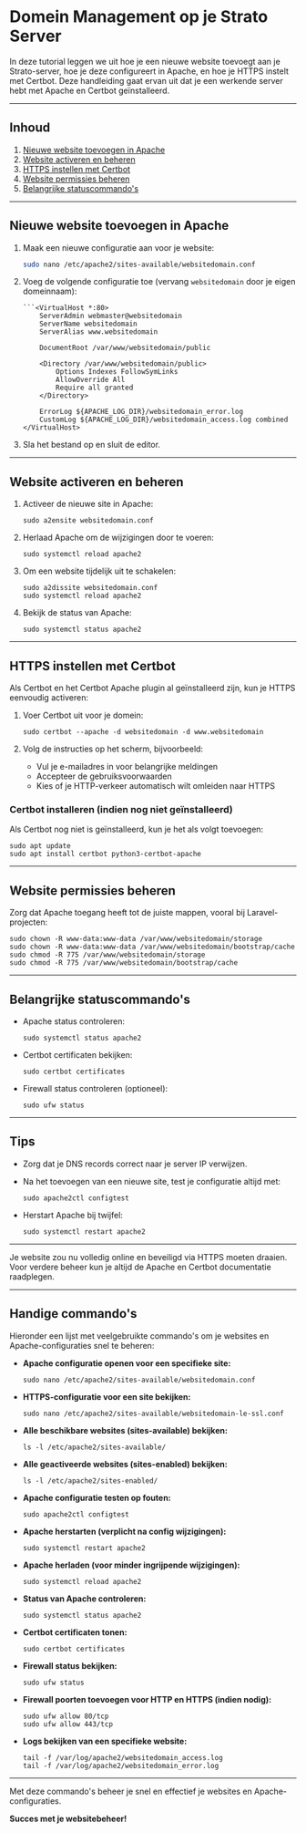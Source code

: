 # Domein Management op je Strato Server

In deze tutorial leggen we uit hoe je een nieuwe website toevoegt aan je Strato-server, hoe je deze configureert in Apache, en hoe je HTTPS instelt met Certbot. Deze handleiding gaat ervan uit dat je een werkende server hebt met Apache en Certbot geïnstalleerd.

---

## Inhoud

1. [Nieuwe website toevoegen in Apache](#nieuwe-website-toevoegen-in-apache)  
2. [Website activeren en beheren](#website-activeren-en-beheren)  
3. [HTTPS instellen met Certbot](#https-instellen-met-certbot)  
4. [Website permissies beheren](#website-permissies-beheren)  
5. [Belangrijke statuscommando's](#belangrijke-statuscommando-s)

---

## Nieuwe website toevoegen in Apache

1. Maak een nieuwe configuratie aan voor je website:

   ```bash
   sudo nano /etc/apache2/sites-available/websitedomain.conf
   ```

2. Voeg de volgende configuratie toe (vervang `websitedomain` door je eigen domeinnaam):

       ```<VirtualHost *:80>
           ServerAdmin webmaster@websitedomain
           ServerName websitedomain
           ServerAlias www.websitedomain

           DocumentRoot /var/www/websitedomain/public

           <Directory /var/www/websitedomain/public>
               Options Indexes FollowSymLinks
               AllowOverride All
               Require all granted
           </Directory>

           ErrorLog ${APACHE_LOG_DIR}/websitedomain_error.log
           CustomLog ${APACHE_LOG_DIR}/websitedomain_access.log combined
       </VirtualHost>

4. Sla het bestand op en sluit de editor.

---

## Website activeren en beheren

1. Activeer de nieuwe site in Apache:

   ```
   sudo a2ensite websitedomain.conf
   ```

2. Herlaad Apache om de wijzigingen door te voeren:

   ```
   sudo systemctl reload apache2
   ```

3. Om een website tijdelijk uit te schakelen:

   ```
   sudo a2dissite websitedomain.conf  
   sudo systemctl reload apache2
   ```

4. Bekijk de status van Apache:

   ```
   sudo systemctl status apache2
   ```

---

## HTTPS instellen met Certbot

Als Certbot en het Certbot Apache plugin al geïnstalleerd zijn, kun je HTTPS eenvoudig activeren:

1. Voer Certbot uit voor je domein:

   ```
   sudo certbot --apache -d websitedomain -d www.websitedomain
   ```

2. Volg de instructies op het scherm, bijvoorbeeld:  
   - Vul je e-mailadres in voor belangrijke meldingen  
   - Accepteer de gebruiksvoorwaarden  
   - Kies of je HTTP-verkeer automatisch wilt omleiden naar HTTPS

### Certbot installeren (indien nog niet geïnstalleerd)

Als Certbot nog niet is geïnstalleerd, kun je het als volgt toevoegen:

   ```
   sudo apt update  
   sudo apt install certbot python3-certbot-apache
   ```

---

## Website permissies beheren

Zorg dat Apache toegang heeft tot de juiste mappen, vooral bij Laravel-projecten:

   ```
   sudo chown -R www-data:www-data /var/www/websitedomain/storage  
   sudo chown -R www-data:www-data /var/www/websitedomain/bootstrap/cache  
   sudo chmod -R 775 /var/www/websitedomain/storage  
   sudo chmod -R 775 /var/www/websitedomain/bootstrap/cache
   ```

---

## Belangrijke statuscommando's

- Apache status controleren:

   ```
   sudo systemctl status apache2
   ```

- Certbot certificaten bekijken:

   ```
   sudo certbot certificates
   ```

- Firewall status controleren (optioneel):

   ```
   sudo ufw status
   ```

---

## Tips

- Zorg dat je DNS records correct naar je server IP verwijzen.  
- Na het toevoegen van een nieuwe site, test je configuratie altijd met:

   ```
   sudo apache2ctl configtest
   ```

- Herstart Apache bij twijfel:

   ```
   sudo systemctl restart apache2
   ```

---

Je website zou nu volledig online en beveiligd via HTTPS moeten draaien. Voor verdere beheer kun je altijd de Apache en Certbot documentatie raadplegen.

---

## Handige commando's

Hieronder een lijst met veelgebruikte commando's om je websites en Apache-configuraties snel te beheren:

- **Apache configuratie openen voor een specifieke site:**  
  ```
  sudo nano /etc/apache2/sites-available/websitedomain.conf
  ```

- **HTTPS-configuratie voor een site bekijken:**  
  ```
  sudo nano /etc/apache2/sites-available/websitedomain-le-ssl.conf
  ```

- **Alle beschikbare websites (sites-available) bekijken:**  
  ```
  ls -l /etc/apache2/sites-available/
  ```

- **Alle geactiveerde websites (sites-enabled) bekijken:**  
  ```
  ls -l /etc/apache2/sites-enabled/
  ```

- **Apache configuratie testen op fouten:**  
  ```
  sudo apache2ctl configtest
  ```

- **Apache herstarten (verplicht na config wijzigingen):**  
  ```
  sudo systemctl restart apache2
  ```

- **Apache herladen (voor minder ingrijpende wijzigingen):**  
  ```
  sudo systemctl reload apache2
  ```

- **Status van Apache controleren:**  
  ```
  sudo systemctl status apache2
  ```

- **Certbot certificaten tonen:**  
  ```
  sudo certbot certificates
  ```

- **Firewall status bekijken:**  
  ```
  sudo ufw status
  ```

- **Firewall poorten toevoegen voor HTTP en HTTPS (indien nodig):**  
  ```
  sudo ufw allow 80/tcp  
  sudo ufw allow 443/tcp
  ```

- **Logs bekijken van een specifieke website:**  
  ```
  tail -f /var/log/apache2/websitedomain_access.log  
  tail -f /var/log/apache2/websitedomain_error.log
  ```

---

Met deze commando's beheer je snel en effectief je websites en Apache-configuraties.


**Succes met je websitebeheer!**

